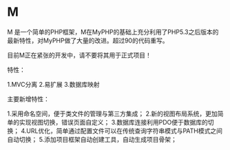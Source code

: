 M
=

M 是一个简单的PHP框架，M在MyPHP的基础上充分利用了PHP5.3之后版本的最新特性，对MyPHP做了大量的改进。超过90的代码重写。

目前M正在紧张的开发中，请不要将其用于正式项目！

特性：

1.MVC分离
2.易扩展
3.数据库映射

主要新增特性：

1.采用命名空间，便于类文件的管理与第三方集成；
2.新的视图布局系统，更加简单的实现视图切换，错误页面自定义；
3.数据库连接利用PDO便于数据库的切换；
4.URL优化，简单通过配置文件可以在传统查询字符串模式与PATH模式之间自动切换；
5.添加项目框架自动创建工具，自动生成项目骨架；